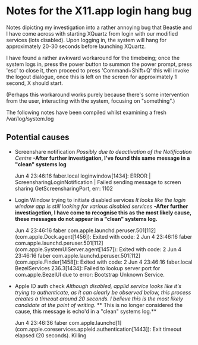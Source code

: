Notes for the X11.app login hang bug
====================================

Notes dipicting my investigation into a rather annoying bug that Beastie and I have come across with starting XQuartz from login with our modified services (lots disabled). Upon logging in, the system will hang for approximately 20-30 seconds before launching XQuartz.

I have found a rather awkward workaround for the timebeing; once the system logs in, press the power button to summon the power prompt, press 'esc' to close it, then proceed to press 'Command+Shift+Q' this will invoke the logout dialogue, once this is left on the screen for approximately 1 second, X should start.

(Perhaps this workaround works purely because there's some intervention from the user, interacting with the system, focusing on "something".)

The following notes have been compiled whilst examining a fresh /var/log/system.log


Potential causes
----------------

* Screenshare notification
_Possibly due to deactivation of the Notification Centre_ 
**-After further investigation, I've found this same message in a "clean" systems log**

    Jun  4 23:46:16 faber.local loginwindow[1434]: ERROR | ScreensharingLoginNotification | Failed sending message to screen sharing GetScreensharingPort, err: 1102

* Login Window trying to initiate disabled services
_It looks like the login window app is still looking for various disabled services_
**-After further investiagetion, I have come to recognise this as the most likely cause, these messages do not appear in a "clean" systems log.**


    Jun  4 23:46:16 faber com.apple.launchd.peruser.501[112] (com.apple.Dock.agent[1456]): Exited with code: 2
    Jun  4 23:46:16 faber com.apple.launchd.peruser.501[112] (com.apple.SystemUIServer.agent[1457]): Exited with code: 2
    Jun  4 23:46:16 faber com.apple.launchd.peruser.501[112] (com.apple.Finder[1458]): Exited with code: 2
    Jun  4 23:46:16 faber.local BezelServices 236.3[1434]: Failed to lookup server port for com.apple.BezelUI due to error: Bootstrap Unknown Service.

* Apple ID auth check
_Although disabled, applid service looks like it's trying to authenticate, as it can clearly be observed below, this process creates a timeout around 20 seconds. I believe this is the most likely candidate at the point of writing._
** This is no longer considered the cause, this message is echo'd in a "clean" systems log.**

    Jun  4 23:46:36 faber com.apple.launchd[1] (com.apple.coreservices.appleid.authentication[1443]): Exit timeout elapsed (20 seconds). Killing
